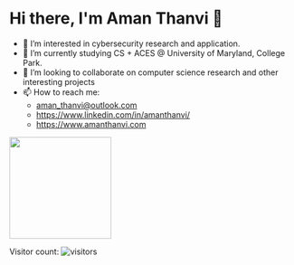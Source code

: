 # Hi there, I'm Aman Thanvi :wave:
- 👀 I’m interested in cybersecurity research and application.
- 🌱 I’m currently studying CS + ACES @ University of Maryland, College Park.
- 💞️ I’m looking to collaborate on computer science research and other interesting projects
- 📫 How to reach me:
     - aman_thanvi@outlook.com
     - https://www.linkedin.com/in/amanthanvi/
     - https://www.amanthanvi.com


<img height="180em" src="https://github-readme-stats.vercel.app/api?username=amanthanvi&show_icons=true&hide_border=true&&count_private=true&include_all_commits=true" />


Visitor count: ![visitors](https://visitor-badge.glitch.me/badge?page_id=amanthanvi.git@github.com:amanthanvi/amanthanvi.git)
<!---
amanthanvi/amanthanvi is a ✨ special ✨ repository because its `README.md` (this file) appears on your GitHub profile.
You can click the Preview link to take a look at your changes.
--->
